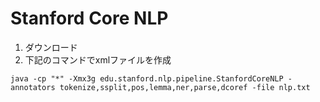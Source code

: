 # Stanford Core NLP

1. ダウンロード  
2. 下記のコマンドでxmlファイルを作成  
```
java -cp "*" -Xmx3g edu.stanford.nlp.pipeline.StanfordCoreNLP -annotators tokenize,ssplit,pos,lemma,ner,parse,dcoref -file nlp.txt
```
  